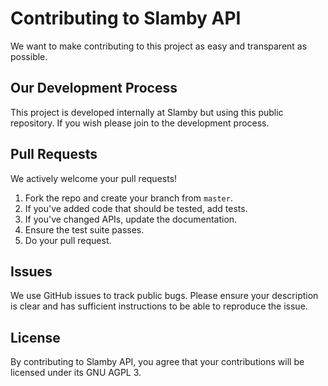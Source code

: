 # Contributing to Slamby API

We want to make contributing to this project as easy and transparent as
possible.

## Our Development Process

This project is developed internally at Slamby but using this public repository. If you wish please join to the development process.

## Pull Requests

We actively welcome your pull requests!

1. Fork the repo and create your branch from `master`.
2. If you've added code that should be tested, add tests.
3. If you've changed APIs, update the documentation.
4. Ensure the test suite passes.
5. Do your pull request.

## Issues

We use GitHub issues to track public bugs. Please ensure your description is
clear and has sufficient instructions to be able to reproduce the issue.

## License

By contributing to Slamby API, you agree that your contributions will be licensed
under its GNU AGPL 3.

